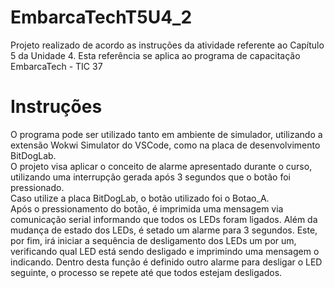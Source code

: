 # EmbarcaTechT5U4_2
Projeto realizado de acordo as instruções da atividade referente ao Capítulo 5 da Unidade 4. Esta referência se aplica ao programa de capacitação EmbarcaTech - TIC 37

# Instruções
O programa pode ser utilizado tanto em ambiente de simulador, utilizando a extensão Wokwi Simulator do VSCode, como na placa de desenvolvimento BitDogLab. <br>
O projeto visa aplicar o conceito de alarme apresentado durante o curso, utilizando uma interrupção gerada após 3 segundos que o botão foi pressionado.<br>
Caso utilize a placa BitDogLab, o botão utilizado foi o Botao_A. <br>
Após o pressionamento do botão, é imprimida uma mensagem via comunicação serial informando que todos os LEDs foram ligados. Além da mudança de estado dos LEDs, é setado um alarme para 3 segundos. Este, por fim, irá iniciar a sequência de desligamento dos LEDs um por um, verificando qual LED está sendo desligado e imprimindo uma mensagem o indicando. Dentro desta função é definido outro alarme para desligar o LED seguinte, o processo se repete até que todos estejam desligados.